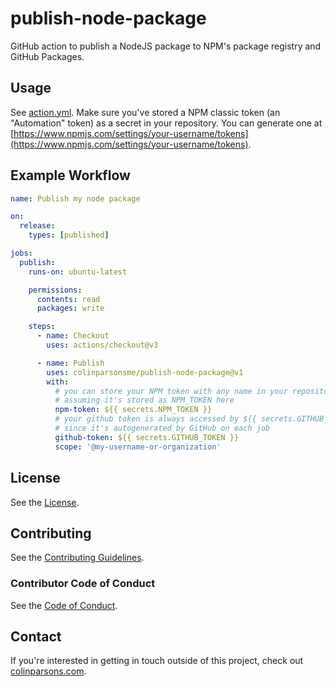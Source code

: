 # publish-node-package

GitHub action to publish a NodeJS package to NPM's package registry and GitHub
Packages.

## Usage

See [action.yml](action.yml). Make sure you've stored a NPM classic token (an
"Automation" token) as a secret in your repository. You can generate one at
[https://www.npmjs.com/settings/your-username/tokens](https://www.npmjs.com/settings/your-username/tokens).

## Example Workflow

```yaml
name: Publish my node package

on:
  release:
    types: [published]

jobs:
  publish:
    runs-on: ubuntu-latest

    permissions:
      contents: read
      packages: write

    steps:
      - name: Checkout
        uses: actions/checkout@v3

      - name: Publish
        uses: colinparsonsme/publish-node-package@v1
        with:
          # you can store your NPM token with any name in your repository secrets
          # assuming it's stored as NPM_TOKEN here
          npm-token: ${{ secrets.NPM_TOKEN }}
          # your github token is always accessed by ${{ secrets.GITHUB_TOKEN}}
          # since it's autogenerated by GitHub on each job
          github-token: ${{ secrets.GITHUB_TOKEN }}
          scope: '@my-username-or-organization'
```

## License

See the [License](LICENSE).

## Contributing

See the [Contributing Guidelines](CONTRIBUTING.md).

### Contributor Code of Conduct

See the [Code of Conduct](CODE-OF-CONDUCT.md).

## Contact

If you're interested in getting in touch outside of this project, check out
[colinparsons.com](https://colinparsons.com).
